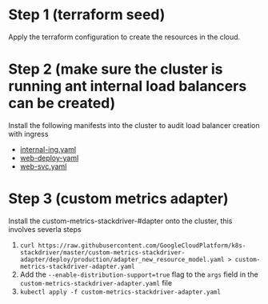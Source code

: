 # Step 1 (terraform seed)
Apply the terraform configuration to create the resources in the cloud.

# Step 2 (make sure the cluster is running ant internal load balancers can be created)
Install the following manifests into the cluster to audit load balancer creation with ingress
- [internal-ing.yaml](./manifests/internal-ing.yaml) 
- [web-deploy-yaml](./manifests/web-deploy.yaml)
- [web-svc.yaml](./manifests/web-svc.yaml)

# Step 3 (custom metrics adapter)
Install the custom-metrics-stackdriver-#dapter onto the cluster, this involves severla steps
1. `curl https://raw.githubusercontent.com/GoogleCloudPlatform/k8s-stackdriver/master/custom-metrics-stackdriver-adapter/deploy/production/adapter_new_resource_model.yaml > custom-metrics-stackdriver-adapter.yaml`
2. Add the `--enable-distribution-support=true` flag to the `args` field in the `custom-metrics-stackdriver-adapter.yaml` file
3. `kubectl apply -f custom-metrics-stackdriver-adapter.yaml`

